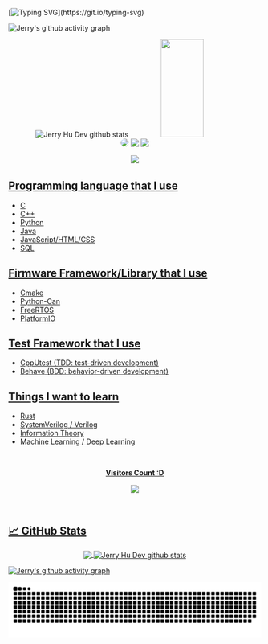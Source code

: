 <!-- ### Hi there 👋 -->

<!-- Welcome Section-->
[![Typing SVG](https://readme-typing-svg.herokuapp.com?font=Fira+Code&size=30&duration=3000&pause=1000&center=true&vCenter=true&width=1000&lines=Hi+there+%F0%9F%91%8B;I'm+Jerry+from+Waterloo;A+second+year+ECE+student;Welcome!)](https://git.io/typing-svg)

<!--Graph-->
![Jerry's github activity graph](https://github-readme-activity-graph.cyclic.app/graph?username=jitao-hu&bg_color=0d1117&color=ffffff&line=00b3ff&point=f9fafa&area=true&hide_border=true)

<!--Skill And More Information--> 
<div align="center">  
  <img width="49%" height="195px" src="https://github-readme-stats.vercel.app/api?username=jitao-hu&show_icons=true&count_private=true&hide_border=true&title_color=00b3ff&icon_color=00b4ff&text_color=c9d1d9&bg_color=0d1117" alt="Jerry Hu Dev github stats" /> 
  <img width="41%" height="195px" src="https://github-readme-stats.vercel.app/api/top-langs/?username=jitao-hu&layout=compact&hide_border=true&title_color=00b3ff&text_color=00b4ff&bg_color=0d1117" />
</div>

<!--Social Media-->  
<div align="center"> 
 <a href="https://github.com/Jitao-Hu/Jitao-Hu/edit/main/README.md" target="_blank"><img src="https://img.shields.io/badge/-j376hu@uwaterloo.ca-b56576?style=for-the-badge&logoColor=white" style="border-radius: 30px"></a> 
<a href="https://www.linkedin.com/in/jerryhu-jt" target="_blank"><img src="https://img.shields.io/badge/-linkedin-0077b5?style=for-the-badge&logo=linkedin&logoColor=white" ></a>
 <a href="https://github.com/Jitao-Hu/Jitao-Hu/edit/main/README.md" target="_blank"><img src="https://img.shields.io/badge/-+1 226--792--8800-%23E4405F?style=for-the-badge&logoColor=white"</a>
 </div>
  
 <!--Total Contributions--> 
 <p align="center">
<img  src="https://github-readme-streak-stats.herokuapp.com?user=jitao-hu&theme=tokyonight_duo&hide_border=true"
</p>

## Programming language that I use
   - C
   - C++
   - Python
   - Java
   - JavaScript/HTML/CSS
   - SQL

## Firmware Framework/Library that I use
   - Cmake
   - Python-Can
   - FreeRTOS
   - PlatformIO
   
## Test Framework that I use
   - CppUtest (TDD: test-driven development)
   - Behave (BDD: behavior-driven development)

## Things I want to learn
   - Rust
   - SystemVerilog / Verilog
   - Information Theory
   - Machine Learning / Deep Learning
 

<!--Final do Contador de Visitas-->   
<div align="center">
<br><p align="centre"><b>Visitors Count :D </b></p>  
<p align="center"><img align="center" src="https://profile-counter.glitch.me/{jitao-hu}/count.svg" /></p> 
<br>
</div>
  
<!-- Git Status -->
## &#x1f4c8; GitHub Stats
<div>
<div align="center"> 
  <img align="center" height="195px" src="https://github-readme-stats.vercel.app/api/top-langs/?username=jitao-hu&layout=compact&hide_border=true&title_color=00b3ff&text_color=00b4ff&bg_color=0d1117" />
  <img align="center" height="195px" src="https://github-readme-stats.vercel.app/api?username=jitao-hu&show_icons=true&count_private=true&hide_border=true&title_color=00b3ff&icon_color=00b4ff&text_color=c9d1d9&bg_color=0d1117" alt="Jerry Hu Dev github stats" /> 
</div>

![Jerry's github activity graph](https://github-readme-activity-graph.cyclic.app/graph?username=jitao-hu&bg_color=0d1117&color=ffffff&line=00b3ff&point=f9fafa&area=true&hide_border=true)
</div>
  
 <!--Sneek Gusano-->
![](https://github.com/Platane/snk/raw/output/github-contribution-grid-snake.svg)
